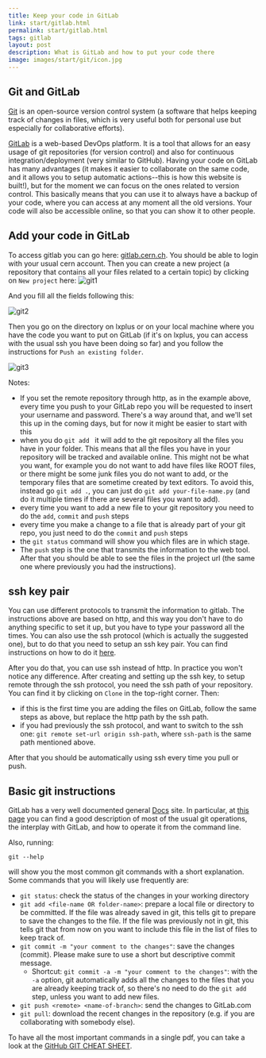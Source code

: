 ```yaml
---
title: Keep your code in GitLab
link: start/gitlab.html
permalink: start/gitlab.html
tags: gitlab
layout: post
description: What is GitLab and how to put your code there
image: images/start/git/icon.jpg
---
```


## Git and GitLab

[Git](https://git-scm.com/) is an open-source version control system (a software that
helps keeping track of changes in files, which is very useful both for personal use but
especially for collaborative efforts).  

[GitLab](https://about.gitlab.com/) is a web-based
DevOps platform.
It is a tool that allows for an easy usage of git repositories (for version control)
and also for continuous integration/deployment (very similar to GitHub).
Having your code on GitLab has many advantages
(it makes it easier to collaborate on the same code, and it allows you to setup automatic actions--this is how this website is built!), 
but for the moment we can focus on the ones related to version control.
This basically means that you can use it to always have a backup of your code,
where you can access at any moment all the old versions.
Your code will also be accessible online, so that you can show it to other people. 

## Add your code in GitLab

To access gitlab you can go here: [gitlab.cern.ch](https://gitlab.cern.ch/). 
You should be able to login with your usual cern account. 
Then you can create a new project (a repository that contains
all your files related to a certain topic)
by clicking on `New project` here:
![git1](/jmontejo/students/images/start/git/git1.png)

And you fill all the fields following this:

![git2](/jmontejo/students/images/start/git/git2.png)

Then you go on the directory on lxplus or on your local machine where you have the code
you want to put on GitLab (if it's on lxplus, you can access with the usual
ssh you have been doing so far) and you follow the instructions for `Push an existing folder`.

![git3](/jmontejo/students/images/start/git/git3.png)

Notes:
- If you set the remote repository through http, as in the example above,
every time you push to your GitLab repo you will be requested to
insert your username and password.
There's a way around that, and we'll set this up in the coming days, but for now it might be easier to start with this
- when you do `git add ` it will add to the git repository all the files you have in your folder.
This means that all the files you have in your repository will be tracked and available online. This might not be what you want, for example you do not want to add have files like ROOT files, or there might be some junk files you do not want to add, or the temporary files that are sometime created by text editors. To avoid this, instead go `git add .`, you can just do `git add your-file-name.py` (and do it multiple times if there are several files you want to add). 
- every time you want to add a new file to your git repository you need to do the `add`, `commit` and `push` steps
- every time you make a change to a file that is already part of your git repo, you just need to do the `commit` and `push` steps 
- the `git status` command will show you which files are in which stage. 
- The `push` step is the one that transmits the information to the web tool.
After that you should be able to see the files in the project url (the same one where previously you had the instructions).

## ssh key pair

You can use different protocols to transmit the information to gitlab. The instructions above are based on http,
and this way you don't have to do anything specific to set it up, but you have to type your password all the times. 
You can also use the ssh protocol (which is actually the suggested one), but to do that you need to setup an ssh key pair. You can find instructions on how to do it [here](https://docs.gitlab.com/ee/gitlab-basics/create-your-ssh-keys.html).

After you do that, you can use ssh instead of http. In practice you won't notice any difference. 
After creating and setting up the ssh key, to setup remote through the ssh protocol, you need the ssh path of your repository.
You can find it by clicking on `Clone` in the top-right corner. Then:
- if this is the first time you are adding the files on GitLab, follow the same steps as above, but replace the http path by
the ssh path. 
- if you had previously the ssh protocol, and want to switch to the ssh one:
`git remote set-url origin ssh-path`,
where `ssh-path` is the same path mentioned above. 

After that you should be automatically using ssh every time you pull or push. 

## Basic git instructions

GitLab has a very well documented general [Docs](https://docs.gitlab.com/) site.
In particular, at [this page](https://docs.gitlab.com/ee/gitlab-basics/start-using-git.html)
you can find a good description of most of the usual git operations, the interplay with
GitLab, and how to operate it from the command line. 

Also, running:
```
git --help
```
will show you the most common git commands with a short explanation.
Some commands that you will likely use frequently are:
* `git status`: check the status of the changes in your working directory
* `git add <file-name OR folder-name>`: prepare a local file or directory to be committed. If the
file was already saved in git, this tells git to prepare to save the changes to the file. If the file was
previously not in git, this tells git that from now on you want to include this file in the list of files to
keep track of. 
* `git commit -m "your comment to the changes"`: save the changes (commit). Please make sure to use a short but descriptive
commit message.
    *  Shortcut: `git commit -a -m "your comment to the changes"`: with the `-a` option, git automatically adds all the changes to the files
    that you are already keeping track of, so there's no need to do the `git add` step, unless you want to add new files. 
* `git push <remote> <name-of-branch>`: send the changes to GitLab.com
* `git pull`: download the recent changes in the repository (e.g. if you are collaborating with somebody else).

To have all the most important commands in a single pdf, you can take a look
at the [GitHub GIT CHEAT SHEET](https://education.github.com/git-cheat-sheet-education.pdf). 
